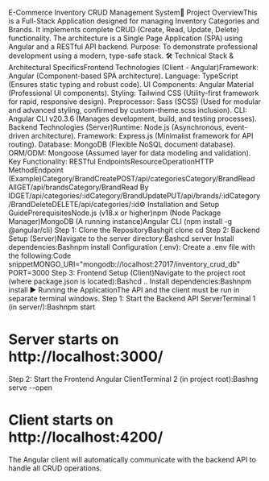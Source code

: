 E-Commerce Inventory CRUD Management System🚀 Project OverviewThis is a Full-Stack Application designed for managing Inventory Categories and Brands.
It implements complete CRUD (Create, Read, Update, Delete) functionality.
The architecture is a Single Page Application (SPA) using Angular and a RESTful API backend.
Purpose: To demonstrate professional development using a modern, type-safe stack.
🛠️ Technical Stack & Architectural SpecificsFrontend Technologies (Client - Angular)Framework: Angular (Component-based SPA architecture).
Language: TypeScript (Ensures static typing and robust code).
UI Components: Angular Material (Professional UI components).
Styling: Tailwind CSS (Utility-first framework for rapid, responsive design).
Preprocessor: Sass (SCSS) (Used for modular and advanced styling, confirmed by custom-theme.scss inclusion).
CLI: Angular CLI v20.3.6 (Manages development, build, and testing processes).
Backend Technologies (Server)Runtime: Node.js (Asynchronous, event-driven architecture).
Framework: Express.js (Minimalist framework for API routing).
Database: MongoDB (Flexible NoSQL document database).
ORM/ODM: Mongoose (Assumed layer for data modeling and validation).
Key Functionality: RESTful EndpointsResourceOperationHTTP MethodEndpoint (Example)Category/BrandCreatePOST/api/categoriesCategory/BrandRead AllGET/api/brandsCategory/BrandRead By IDGET/api/categories/:idCategory/BrandUpdatePUT/api/brands/:idCategory/BrandDeleteDELETE/api/categories/:id⚙️ Installation and Setup GuidePrerequisitesNode.js (v18.x or higher)npm (Node Package Manager)MongoDB (A running instance)Angular CLI (npm install -g @angular/cli)
Step 1: Clone the RepositoryBashgit clone <your-repository-url>
cd <your-repository-name>
Step 2: Backend Setup (Server)Navigate to the server directory:Bashcd server
Install dependencies:Bashnpm install
Configuration (.env): Create a .env file with the following:Code snippetMONGO_URI="mongodb://localhost:27017/inventory_crud_db"
PORT=3000
Step 3: Frontend Setup (Client)Navigate to the project root (where package.json is located):Bashcd ..
Install dependencies:Bashnpm install
▶️ Running the ApplicationThe API and the client must be run in separate terminal windows.
Step 1: Start the Backend API ServerTerminal 1 (in server/):Bashnpm start
# Server starts on http://localhost:3000/
Step 2: Start the Frontend Angular ClientTerminal 2 (in project root):Bashng serve --open
# Client starts on http://localhost:4200/
The Angular client will automatically communicate with the backend API to handle all CRUD operations.
